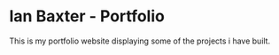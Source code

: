 # Ian Baxter - Portfolio

This is my portfolio website displaying some of the projects i have built.
